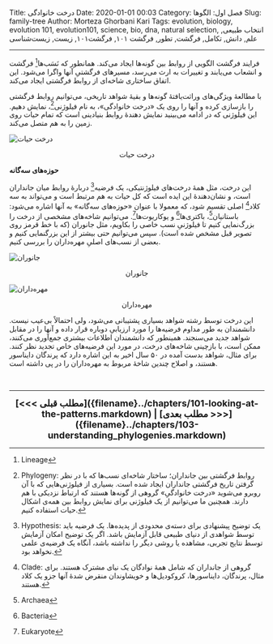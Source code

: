 Title: درخت خانوادگی
Date: 2020-01-01 00:03
Category: فصل اول: الگوها
Slug: family-tree 
Author: Morteza Ghorbani Kari
Tags: evolution, biology, evolution 101, evolution101, science, bio, dna, natural selection, انتخاب طبیعی, علم, دانش, تکامل, فرگشت, تطور, فرگشت ۱۰۱, فرگشت۱۰۱, زیست, زیست‌شناسی

------
فرایند فرگشت الگویی از روابط بین گونه‌ها ایجاد می‌کند. همانطور که نَسَب‌ها[^۱] فرگشت و انشعاب می‌یابند و تغییرات به ارث می‌رسد، مسیرهای فرگشتیِ آنها واگرا می‌شود. این اتفاق ساختاری شاخه‌ای از روابط فرگشتی ایجاد می‌کند.

با مطالعهٔ ویژگی‌های وراثت‌یافتهٔ گونه‌ها و بقیهٔ شواهد تاریخی، می‌توانیم روابط فرگشتی را بازسازی کرده و آنها را روی یک «درخت خانوادگی»، به نام  فیلوژنی[^۲]، نمایش دهیم. این فیلوژنی که در ادامه می‌بینید نمایش دهندهٔ روابط بنیادینی است که تمام حیات روی زمین را به هم متصل می‌کند.

![درخت حیات]({static}/images/4-1.gif)
<center>درخت حیات</center>

**حوزه‌های سه‌گانه**

این درخت، مثل همهٔ درخت‌های فیلوژنتیکی، یک فرضیه[^۳] دربارهٔ روابط میان جانداران است، و نشان‌دهندهٔ این ایده است که کل حیات به هم مرتبط است و می‌تواند به سه کلاد[^۴] اصلی تقسیم شود، که معمولا با عنوان «حوزه‌های سه‌گانه» به آنها اشاره می‌شود: باستانیان[^۵]، باکتری‌ها[^۶] و یوکاریوت‌ها‌[^۷]. می‌توانیم شاخه‌های مشخصی از درخت را بزرگ‌نمایی کنیم تا فیلوژنیِ نسب خاصی را بکاویم، مثل جانوران (که با خط قرمز روی تصویر قبل مشخص شده است). سپس می‌توانیم حتی بیشتر از این بزرگنمایی کنیم و بعضی از نسب‌های اصلیِ مهره‌داران را بررسی کنیم.

![جانوران]({static}/images/4-2.gif)
<center>جانوران</center>

![مهره‌داران]({static}/images/4-3.gif)
<center>مهره‌داران</center>

این درخت توسط رشته شواهد بسیاری پشتیبانی می‌شود، ولی احتمالاً بی‌عیب نیست. دانشمندان به طور مداوم فرضیه‌ها را مورد ارزیابیِ دوباره قرار داده و آنها را در مقابل شواهد جدید می‌سنجند. همینطور که دانشمندان اطلاعات بیشتری جمع‌آوری می‌کنند، ممکن است، با بازچینی شاخه‌های درخت، در مورد این فرضیه‌های خاص تجدید نظر کنند. برای مثال، شواهد بدست آمده در ۵۰ سال اخیر به این اشاره دارد که پرندگان دایناسور هستند، و اصلاح چندین شاخهٔ مربوط به مهره‌داران را در پی داشته است.

<br>

[^۱]: Lineage
[^۲]: Phylogeny: روابط فرگشتی بین جانداران؛ ساختار شاخه‌ای نسب‌ها که با در نظر گرفتن تاریخ فرگشتی جانداران ایجاد شده است. بسیاری از فیلوژنی‌هایی که با آن روبرو می‌شوید «درخت خانوادگیِ» گروهی از گونه‌ها هستند که ارتباط نزدیکی با هم دارند. همچنین ما می‌توانیم از یک فیلوژنی برای نمایش روابط بین همه‌ی اشکال حیات استفاده کنیم.
[^۳]: Hypothesis: یک توضیح پیشنهادی برای دسته‌ی محدودی از پدیده‌ها. یک فرضیه باید توسط شواهدی از دنیای طبیعی قابل آزمایش باشد. اگر یک توضیح امکان آزمایش توسط نتایج تجربی، مشاهده یا روشی دیگر را نداشته باشد، آنگاه یک فرضیه‌ی علمی نخواهد بود.
[^۴]: Clade: گروهی از جانداران که شامل همهٔ نوادگان یک نیای مشترک هستند. برای مثال، پرندگان، دایناسورها، کروکودیل‌ها و خویشاوندان منقرض شدهٔ آنها جزو یک کلاد هستند.
[^۵]: Archaea
[^۶]: Bacteria
[^۷]: Eukaryote

------
<center>
    <font size="4">
        <b>
            [<<< مطلب قبلی]({filename}../chapters/101-looking-at-the-patterns.markdown) | [مطلب بعدی >>>]({filename}../chapters/103-understanding_phylogenies.markdown) 
        </b>
    </font>
</center>